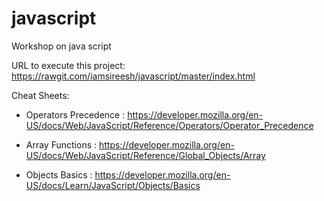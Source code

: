 # javascript
Workshop on java script


URL to execute this project: https://rawgit.com/iamsireesh/javascript/master/index.html


Cheat Sheets:

  * Operators Precedence : https://developer.mozilla.org/en-US/docs/Web/JavaScript/Reference/Operators/Operator_Precedence
  
  * Array Functions      : https://developer.mozilla.org/en-US/docs/Web/JavaScript/Reference/Global_Objects/Array 
  
  * Objects Basics       : https://developer.mozilla.org/en-US/docs/Learn/JavaScript/Objects/Basics